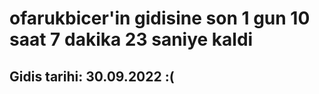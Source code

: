 # ofarukbicer'in gidisine son 1 gun 10 saat 7 dakika 23 saniye kaldi

## Gidis tarihi: 30.09.2022 :(